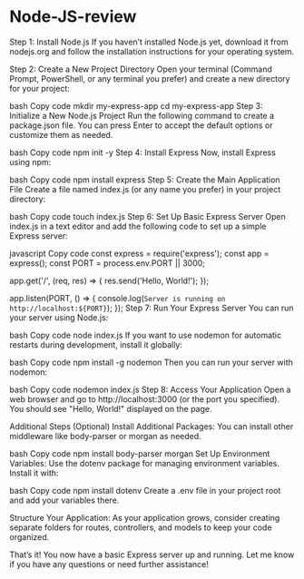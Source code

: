 # Node-JS-review

Step 1: Install Node.js
If you haven’t installed Node.js yet, download it from nodejs.org and follow the installation instructions for your operating system.

Step 2: Create a New Project Directory
Open your terminal (Command Prompt, PowerShell, or any terminal you prefer) and create a new directory for your project:

bash
Copy code
mkdir my-express-app
cd my-express-app
Step 3: Initialize a New Node.js Project
Run the following command to create a package.json file. You can press Enter to accept the default options or customize them as needed.

bash
Copy code
npm init -y
Step 4: Install Express
Now, install Express using npm:

bash
Copy code
npm install express
Step 5: Create the Main Application File
Create a file named index.js (or any name you prefer) in your project directory:

bash
Copy code
touch index.js
Step 6: Set Up Basic Express Server
Open index.js in a text editor and add the following code to set up a simple Express server:

javascript
Copy code
const express = require('express');
const app = express();
const PORT = process.env.PORT || 3000;

app.get('/', (req, res) => {
  res.send('Hello, World!');
});

app.listen(PORT, () => {
  console.log(`Server is running on http://localhost:${PORT}`);
});
Step 7: Run Your Express Server
You can run your server using Node.js:

bash
Copy code
node index.js
If you want to use nodemon for automatic restarts during development, install it globally:

bash
Copy code
npm install -g nodemon
Then you can run your server with nodemon:

bash
Copy code
nodemon index.js
Step 8: Access Your Application
Open a web browser and go to http://localhost:3000 (or the port you specified). You should see "Hello, World!" displayed on the page.

Additional Steps (Optional)
Install Additional Packages: You can install other middleware like body-parser or morgan as needed.

bash
Copy code
npm install body-parser morgan
Set Up Environment Variables: Use the dotenv package for managing environment variables. Install it with:

bash
Copy code
npm install dotenv
Create a .env file in your project root and add your variables there.

Structure Your Application: As your application grows, consider creating separate folders for routes, controllers, and models to keep your code organized.

That’s it! You now have a basic Express server up and running. Let me know if you have any questions or need further assistance!






